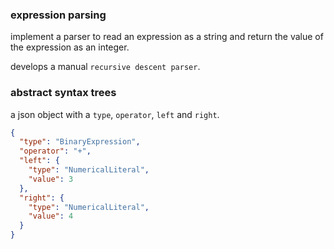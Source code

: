 ### expression parsing

implement a parser to read an expression as a string and return
the value of the expression as an integer.

develops a manual `recursive descent parser`.

### abstract syntax trees

a json object with a `type`, `operator`, `left` and `right`.

```json
{
  "type": "BinaryExpression",
  "operator": "+",
  "left": {
    "type": "NumericalLiteral",
    "value": 3
  },
  "right": {
    "type": "NumericalLiteral",
    "value": 4
  }
}
```
